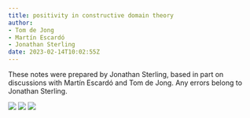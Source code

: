 ```yaml
---
title: positivity in constructive domain theory
author: 
- Tom de Jong
- Martín Escardó
- Jonathan Sterling
date: 2023-02-14T10:02:55Z
---
```


These notes were prepared by Jonathan Sterling, based in part on discussions with Martín Escardó and Tom de Jong. Any errors belong to Jonathan Sterling.

![](jms-002C)
![](jms-002D)
![](jms-001Z)
